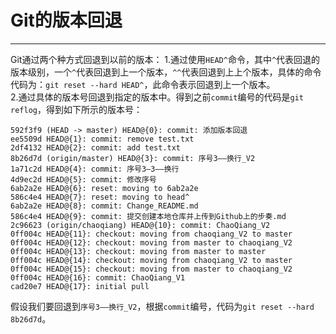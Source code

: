 # Git的版本回退
----
Git通过两个种方式回退到以前的版本：
1.通过使用`HEAD^`命令，其中`^`代表回退的版本级别，一个`^`代表回退到上一个版本，`^^`代表回退到上上个版本，具体的命令代码为：`git reset --hard HEAD^`，此命令表示回退到上一个版本。  
2.通过具体的版本号回退到指定的版本中。得到之前`commit`编号的代码是`git reflog`，得到如下所示的版本号：
```
592f3f9 (HEAD -> master) HEAD@{0}: commit: 添加版本回退
ee5509d HEAD@{1}: commit: remove test.txt
2df4132 HEAD@{2}: commit: add test.txt
8b26d7d (origin/master) HEAD@{3}: commit: 序号3——换行_V2
1a71c2d HEAD@{4}: commit: 序号3—3——换行
4d9ec2d HEAD@{5}: commit: 修改序号
6ab2a2e HEAD@{6}: reset: moving to 6ab2a2e
586c4e4 HEAD@{7}: reset: moving to head^
6ab2a2e HEAD@{8}: commit: Change_README.md
586c4e4 HEAD@{9}: commit: 提交创建本地仓库并上传到Github上的步奏.md
2c96623 (origin/chaoqiang) HEAD@{10}: commit: ChaoQiang_V2
0ff004c HEAD@{11}: checkout: moving from chaoqiang_V2 to master
0ff004c HEAD@{12}: checkout: moving from master to chaoqiang_V2
0ff004c HEAD@{13}: checkout: moving from master to master
0ff004c HEAD@{14}: checkout: moving from chaoqiang_V2 to master
0ff004c HEAD@{15}: checkout: moving from master to chaoqiang_V2
0ff004c HEAD@{16}: commit: ChaoQiang_V1
cad20e7 HEAD@{17}: initial pull
```
假设我们要回退到`序号3——换行_V2`，根据`commit`编号，代码为`git reset --hard 8b26d7d`。